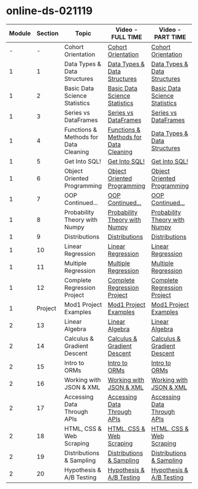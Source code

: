 # online-ds-021119
| **Module** | **Section** | **Topic**       | **Video - FULL TIME**        | **Video - PART TIME** |
| ---------- | ----------- | --------------- | ---------------------------- | --------------------- |
| -          | -           | Cohort Orientation | [Cohort Orientation](https://youtu.be/-GltRwac6zw) | [Cohort Orientation](https://youtu.be/iTXcg9BCwzw) 
| 1          | 1           | Data Types & Data Structures | [Data Types & Data Structures](https://youtu.be/uqBofN6WZcU) | [Data Types & Data Structures](https://youtu.be/ZjSx2L8vBbI) 
| 1          | 2           | Basic Data Science Statistics | [Basic Data Science Statistics](https://youtu.be/uqBofN6WZcU) | [Basic Data Science Statistics]() 
| 1          | 3           | Series vs DataFrames | [Series vs DataFrames](https://youtu.be/QaaK6bOVgKo) | [Series vs DataFrames](https://youtu.be/DTVjtn_kmQ8) 
| 1          | 4           | Functions & Methods for Data Cleaning | [Functions & Methods for Data Cleaning](https://youtu.be/LZvQOfrYAZI) | [Data Types & Data Structures](https://youtu.be/y_2vIxo-IuA) 
| 1          | 5           | Get Into SQL! | [Get Into SQL!](https://youtu.be/-C5JvcCsvwg) | [Get Into SQL!](https://youtu.be/TCuLoGAuPOo) 
| 1          | 6           | Object Oriented Programming | [Object Oriented Programming](https://youtu.be/pN4BgBb2NrU) | [Object Oriented Programming]() 
| 1          | 7           | OOP Continued... | [OOP Continued...](https://youtu.be/5dexsSdvs5g) | [OOP Continued...](https://youtu.be/426GbeADm14) 
| 1          | 8           | Probability Theory with Numpy | [Probability Theory with Numpy](https://youtu.be/R7-HF-boJoU) | [Probability Theory with Numpy](https://youtu.be/T79xrRLL8kY) 
| 1          | 9           | Distributions | [Distributions](https://youtu.be/4U8AOf1RDLY) | [Distributions](https://youtu.be/SHHlOaKmIc8) 
| 1          | 10           | Linear Regression | [Linear Regression](https://youtu.be/HBHYTM_lBpA) | [Linear Regression](https://youtu.be/Vv0XiwawZU8)
| 1          | 11           | Multiple Regression | [Multiple Regression](https://youtu.be/BooKsUOq7Qk) | [Multiple Regression](https://youtu.be/vVLgZ6FTXEE) 
| 1          | 12           | Complete Regression Project | [Complete Regression Project](https://youtu.be/xpx1Czx7O64) | [Complete Regression Project](https://youtu.be/FsOm1yQ2JjM) 
| 1          | Project      | Mod1 Project Examples | [Mod1 Project Examples](https://youtu.be/QILZMUrVcsk) | [Mod1 Project Examples]()
| 2          | 13           | Linear Algebra | [Linear Algebra](https://youtu.be/DqbY1Ra0xro) | [Linear Algebra]()
| 2          | 14           | Calculus & Gradient Descent | [Calculus & Gradient Descent](https://youtu.be/SBhzvA03y64) | [Calculus & Gradient Descent]()
| 2          | 15           | Intro to ORMs | [Intro to ORMs](https://youtu.be/8tygjzhsHIg) | [Intro to ORMs]()
| 2          | 16           | Working with JSON & XML | [Working with JSON & XML](https://youtu.be/Kw6e-utq2os) | [Working with JSON & XML]()
| 2          | 17           | Accessing Data Through APIs | [Accessing Data Through APIs](https://youtu.be/VpTXSsgI5lE) | [Accessing Data Through APIs]()
| 2          | 18           | HTML, CSS & Web Scraping | [HTML, CSS & Web Scraping](https://youtu.be/6CnMbns5j4s) | [HTML, CSS & Web Scraping]()
| 2          | 19           | Distributions & Sampling | [Distributions & Sampling](https://youtu.be/czA__xdRywM) | [Distributions & Sampling]()
| 2          | 20           | Hypothesis & A/B Testing | [Hypothesis & A/B Testing]() | [Hypothesis & A/B Testing]()
